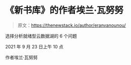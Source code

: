 # 《新书库》的作者埃兰·瓦努努

> 原文：<https://thenewstack.io/author/eranvanounou/>

选择分析就绪型云数据湖的 6 个问题

2021 年 9 月 23 日上午 10 点

作者埃兰·瓦努努
